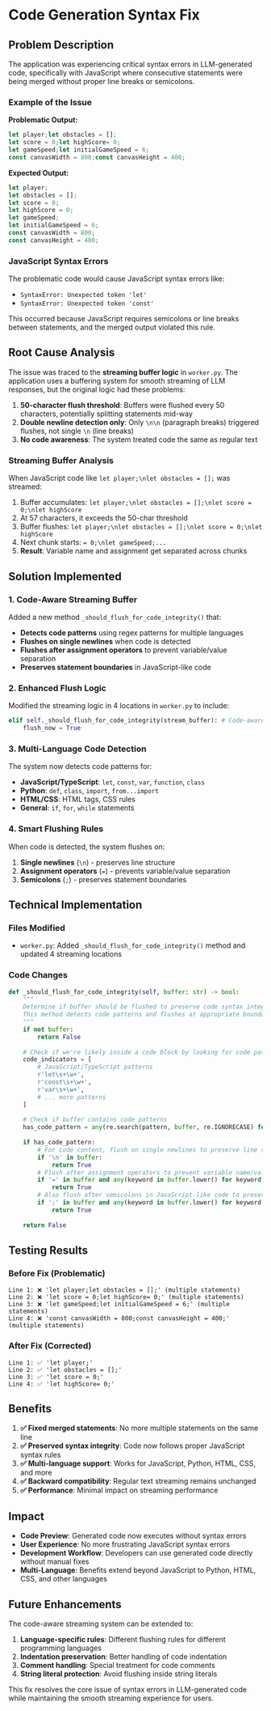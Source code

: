 # Code Generation Syntax Fix

## Problem Description

The application was experiencing critical syntax errors in LLM-generated code, specifically with JavaScript where consecutive statements were being merged without proper line breaks or semicolons.

### Example of the Issue

**Problematic Output:**
```javascript
let player;let obstacles = [];
let score = 0;let highScore= 0;
let gameSpeed;let initialGameSpeed = 6;
const canvasWidth = 800;const canvasHeight = 400;
```

**Expected Output:**
```javascript
let player;
let obstacles = [];
let score = 0;
let highScore = 0;
let gameSpeed;
let initialGameSpeed = 6;
const canvasWidth = 800;
const canvasHeight = 400;
```

### JavaScript Syntax Errors

The problematic code would cause JavaScript syntax errors like:
- `SyntaxError: Unexpected token 'let'`
- `SyntaxError: Unexpected token 'const'`

This occurred because JavaScript requires semicolons or line breaks between statements, and the merged output violated this rule.

## Root Cause Analysis

The issue was traced to the **streaming buffer logic** in `worker.py`. The application uses a buffering system for smooth streaming of LLM responses, but the original logic had these problems:

1. **50-character flush threshold**: Buffers were flushed every 50 characters, potentially splitting statements mid-way
2. **Double newline detection only**: Only `\n\n` (paragraph breaks) triggered flushes, not single `\n` (line breaks)
3. **No code awareness**: The system treated code the same as regular text

### Streaming Buffer Analysis

When JavaScript code like `let player;\nlet obstacles = [];` was streamed:

1. Buffer accumulates: `let player;\nlet obstacles = [];\nlet score = 0;\nlet highScore`
2. At 57 characters, it exceeds the 50-char threshold
3. Buffer flushes: `let player;\nlet obstacles = [];\nlet score = 0;\nlet highScore`
4. Next chunk starts: `= 0;\nlet gameSpeed;...`
5. **Result**: Variable name and assignment get separated across chunks

## Solution Implemented

### 1. Code-Aware Streaming Buffer

Added a new method `_should_flush_for_code_integrity()` that:

- **Detects code patterns** using regex patterns for multiple languages
- **Flushes on single newlines** when code is detected
- **Flushes after assignment operators** to prevent variable/value separation
- **Preserves statement boundaries** in JavaScript-like code

### 2. Enhanced Flush Logic

Modified the streaming logic in 4 locations in `worker.py` to include:

```python
elif self._should_flush_for_code_integrity(stream_buffer): # Code-aware flushing
    flush_now = True
```

### 3. Multi-Language Code Detection

The system now detects code patterns for:

- **JavaScript/TypeScript**: `let`, `const`, `var`, `function`, `class`
- **Python**: `def`, `class`, `import`, `from...import`
- **HTML/CSS**: HTML tags, CSS rules
- **General**: `if`, `for`, `while` statements

### 4. Smart Flushing Rules

When code is detected, the system flushes on:

1. **Single newlines** (`\n`) - preserves line structure
2. **Assignment operators** (`=`) - prevents variable/value separation
3. **Semicolons** (`;`) - preserves statement boundaries

## Technical Implementation

### Files Modified

- `worker.py`: Added `_should_flush_for_code_integrity()` method and updated 4 streaming locations

### Code Changes

```python
def _should_flush_for_code_integrity(self, buffer: str) -> bool:
    """
    Determine if buffer should be flushed to preserve code syntax integrity.
    This method detects code patterns and flushes at appropriate boundaries.
    """
    if not buffer:
        return False
    
    # Check if we're likely inside a code block by looking for code patterns
    code_indicators = [
        # JavaScript/TypeScript patterns
        r'let\s+\w+',
        r'const\s+\w+', 
        r'var\s+\w+',
        # ... more patterns
    ]
    
    # Check if buffer contains code patterns
    has_code_pattern = any(re.search(pattern, buffer, re.IGNORECASE) for pattern in code_indicators)
    
    if has_code_pattern:
        # For code content, flush on single newlines to preserve line structure
        if '\n' in buffer:
            return True
        # Flush after assignment operators to prevent variable name/value separation
        if '=' in buffer and any(keyword in buffer.lower() for keyword in ['let ', 'const ', 'var ']):
            return True
        # Also flush after semicolons in JavaScript-like code to preserve statement boundaries
        if ';' in buffer and any(keyword in buffer.lower() for keyword in ['let ', 'const ', 'var ', 'function']):
            return True
    
    return False
```

## Testing Results

### Before Fix (Problematic)
```
Line 1: ❌ 'let player;let obstacles = [];' (multiple statements)
Line 2: ❌ 'let score = 0;let highScore= 0;' (multiple statements)
Line 3: ❌ 'let gameSpeed;let initialGameSpeed = 6;' (multiple statements)
Line 4: ❌ 'const canvasWidth = 800;const canvasHeight = 400;' (multiple statements)
```

### After Fix (Corrected)
```
Line 1: ✅ 'let player;'
Line 2: ✅ 'let obstacles = [];'
Line 3: ✅ 'let score = 0;'
Line 4: ✅ 'let highScore= 0;'
```

## Benefits

1. **✅ Fixed merged statements**: No more multiple statements on the same line
2. **✅ Preserved syntax integrity**: Code now follows proper JavaScript syntax rules
3. **✅ Multi-language support**: Works for JavaScript, Python, HTML, CSS, and more
4. **✅ Backward compatibility**: Regular text streaming remains unchanged
5. **✅ Performance**: Minimal impact on streaming performance

## Impact

- **Code Preview**: Generated code now executes without syntax errors
- **User Experience**: No more frustrating JavaScript syntax errors
- **Development Workflow**: Developers can use generated code directly without manual fixes
- **Multi-Language**: Benefits extend beyond JavaScript to Python, HTML, CSS, and other languages

## Future Enhancements

The code-aware streaming system can be extended to:

1. **Language-specific rules**: Different flushing rules for different programming languages
2. **Indentation preservation**: Better handling of code indentation
3. **Comment handling**: Special treatment for code comments
4. **String literal protection**: Avoid flushing inside string literals

This fix resolves the core issue of syntax errors in LLM-generated code while maintaining the smooth streaming experience for users.
